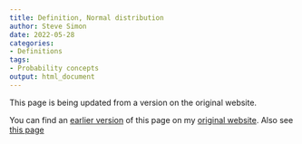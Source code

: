 ```yaml
---
title: Definition, Normal distribution
author: Steve Simon
date: 2022-05-28
categories:
- Definitions
tags:
- Probability concepts
output: html_document
---
```


This page is being updated from a version on the original website.

<!---More--->


You can find an [earlier version][sim1] of this page on my [original website][sim2].
Also see [this page][sim3]

[sim1]: http://www.pmean.com/definitions/norm_dist.htm
[sim2]: http://www.pmean.com/original_site.html
[sim3]: http://www.pmean.com/definitions/normal.htm
